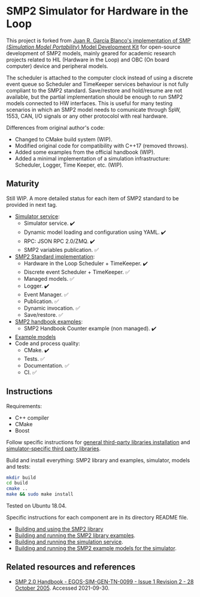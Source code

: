 SMP2 Simulator for Hardware in the Loop
=======================================

This project is forked from [Juan R. García Blanco's implementation of SMP (*Simulation Model Portability*) Model Development Kit](https://github.com/juanrgar/smp-mdk) for open-source development of SMP2 models, mainly geared for academic research projects related to HIL (Hardware in the Loop) and OBC (On board computer) device and peripheral models.

The scheduler is attached to the computer clock instead of using a discrete event queue so Scheduler and TimeKeeper services behaviour is not fully compliant to the SMP2 standard. Save/restore and hold/resume are not available, but the partial implementation should be enough to run SMP2 models connected to HW interfaces. This is useful for many testing scenarios in which an SMP2 model needs to comunicate through SpW, 1553, CAN, I/O signals or any other protocolol with real hardware.

Differences from original author's code:

- Changed to CMake build system (WIP).
- Modified original code for compatibility with C++17 (removed throws).
- Added some examples from the official handbook (WIP).
- Added a minimal implementation of a simulation infrastructure: Scheduler, Logger, Time Keeper, etc. (WIP).

Maturity
--------

Still WIP. A more detailed status for each item of SMP2 standard to be provided in next tag.

- [Simulator service](./simulator/):
    - Simulator service. :heavy_check_mark:
    - Dynamic model loading and configuration using YAML. :heavy_check_mark:
    - RPC: JSON RPC 2.0/ZMQ. :heavy_check_mark:
    - SMP2 variables publication. :white_check_mark:
- [SMP2 Standard implementation](./libsmp2):
    - Hardware in the Loop Scheduler + TimeKeeper. :heavy_check_mark:
    - Discrete event Scheduler + TimeKeeper. :white_check_mark:
    - Managed models. :white_check_mark:
    - Logger. :heavy_check_mark:
    - Event Manager. :white_check_mark:
    - Publication. :white_check_mark:
    - Dynamic invocation. :white_check_mark:
    - Save/restore. :white_check_mark:
- [SMP2 handbook examples](./examples):
    - SMP2 Handbook Counter example (non managed). :heavy_check_mark:
- [Example models](./models)
- Code and process quality:
    - CMake. :heavy_check_mark:
    - Tests. :white_check_mark:
    - Documentation. :white_check_mark:
    - CI. :white_check_mark:

Instructions
------------

Requirements:

- C++ compiler
- CMake
- Boost

Follow specific instructions for [general third-party libraries installation](./thirdparty) and [simulator-specific third party libraries](./simulator/thirdparty).

Build and install everything: SMP2 library and examples, simulator, models and tests:

~~~bash
mkdir build
cd build
cmake ..
make && sudo make install
~~~

Tested on Ubuntu 18.04.

Specific instructions for each component are in its directory README file.

- [Building and using the SMP2 library](./libsmp2/README.md)
- [Building and running the SMP2 library examples](./examples/README.md).
- [Building and running the simulation service](./simulator/README.md).
- [Building and running the SMP2 example models for the simulator](./models/README.md).


Related resources and references
--------------------------------

- [SMP 2.0 Handbook - EGOS-SIM-GEN-TN-0099 - Issue 1 Revision 2 - 28 October 2005](https://taste.tuxfamily.org/wiki/images/9/9a/SMP_2.0_Handbook_-_1.2.pdf). Accessed 2021-09-30.

